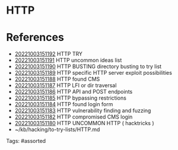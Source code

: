 # HTTP

# References
- [20221003151192](/zet/20221003151192/) HTTP TRY
- [20221003151191](/zet/20221003151191/) HTTP uncommon ideas list
- [20221003151190](/zet/20221003151190/) HTTP BUSTING directory busting to try list
- [20221003151189](/zet/20221003151189/) HTTP specific HTTP server exploit possibilities
- [20221003151188](/zet/20221003151188/) HTTP found CMS
- [20221003151187](/zet/20221003151187/) HTTP LFI or dir traversal
- [20221003151186](/zet/20221003151186/) HTTP API and POST endpoints
- [20221003151185](/zet/20221003151185/) HTTP bypassing restrictions
- [20221003151184](/zet/20221003151184/) HTTP found login form
- [20221003151183](/zet/20221003151183/) HTTP vulnerability finding and fuzzing
- [20221003151182](/zet/20221003151182/) HTTP compromised CMS login
- [20221003151180](/zet/20221003151180/) HTTP UNCOMMON HTTP ( hacktricks )
- ~/kb/hacking/to-try-lists/HTTP.md

Tags:
    #assorted


